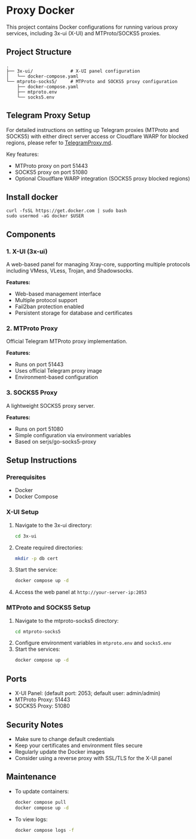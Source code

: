 # Proxy Docker

This project contains Docker configurations for running various proxy services, including 3x-ui (X-UI) and MTProto/SOCKS5 proxies.

## Project Structure

```
.
├── 3x-ui/              # X-UI panel configuration
│   └── docker-compose.yaml
└── mtproto-socks5/     # MTProto and SOCKS5 proxy configuration
    ├── docker-compose.yaml
    ├── mtproto.env
    └── socks5.env
```

## Telegram Proxy Setup

For detailed instructions on setting up Telegram proxies (MTProto and SOCKS5) with either direct server access or Cloudflare WARP for blocked regions, please refer to [TelegramProxy.md](README/TelegramProxy.mdTelegramProxy.md).

Key features:

- MTProto proxy on port 51443
- SOCKS5 proxy on port 51080
- Optional Cloudflare WARP integration (SOCKS5 proxy blocked regions)

## Install docker

```
curl -fsSL https://get.docker.com | sudo bash
sudo usermod -aG docker $USER
```

## Components

### 1. X-UI (3x-ui)

A web-based panel for managing Xray-core, supporting multiple protocols including VMess, VLess, Trojan, and Shadowsocks.

**Features:**

- Web-based management interface
- Multiple protocol support
- Fail2ban protection enabled
- Persistent storage for database and certificates

### 2. MTProto Proxy

Official Telegram MTProto proxy implementation.

**Features:**

- Runs on port 51443
- Uses official Telegram proxy image
- Environment-based configuration

### 3. SOCKS5 Proxy

A lightweight SOCKS5 proxy server.

**Features:**

- Runs on port 51080
- Simple configuration via environment variables
- Based on serjs/go-socks5-proxy

## Setup Instructions

### Prerequisites

- Docker
- Docker Compose

### X-UI Setup

1. Navigate to the 3x-ui directory:
   ```bash
   cd 3x-ui
   ```
2. Create required directories:
   ```bash
   mkdir -p db cert
   ```
3. Start the service:
   ```bash
   docker compose up -d
   ```
4. Access the web panel at `http://your-server-ip:2053`

### MTProto and SOCKS5 Setup

1. Navigate to the mtproto-socks5 directory:
   ```bash
   cd mtproto-socks5
   ```
2. Configure environment variables in `mtproto.env` and `socks5.env`
3. Start the services:
   ```bash
   docker compose up -d
   ```

## Ports

- X-UI Panel: (default port: 2053; default user: admin/admin)
- MTProto Proxy: 51443
- SOCKS5 Proxy: 51080

## Security Notes

- Make sure to change default credentials
- Keep your certificates and environment files secure
- Regularly update the Docker images
- Consider using a reverse proxy with SSL/TLS for the X-UI panel

## Maintenance

- To update containers:
  ```bash
  docker compose pull
  docker compose up -d
  ```
- To view logs:
  ```bash
  docker compose logs -f
  ```
